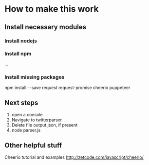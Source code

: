 # How to make this work

## Install necessary modules

### Install nodejs

### Install npm
... 

### Install missing packages
npm install --save request request-promise cheerio puppeteer

## Next steps
1. open a console
2. Navigate to twitterparser
3. Delete file output.json, if present
4. node parser.js

## Other helpful stuff

Cheerio tutorial and examples
http://zetcode.com/javascript/cheerio/